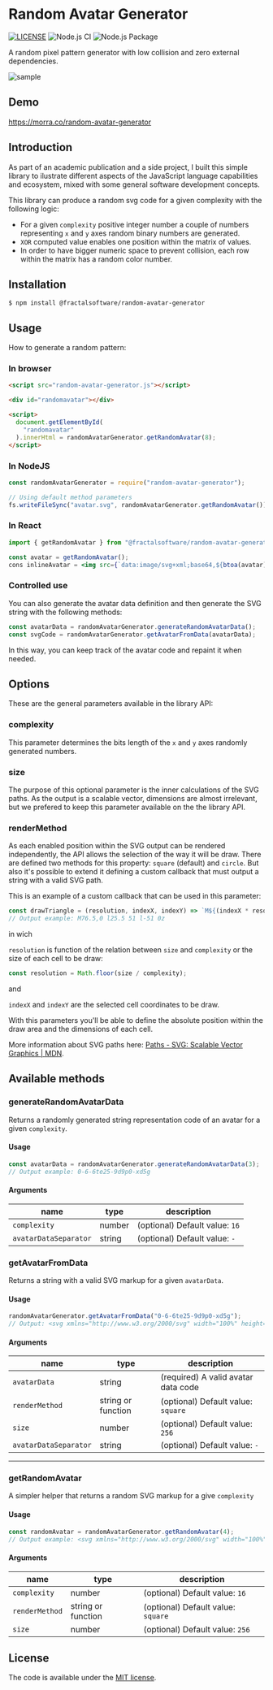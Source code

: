 # Random Avatar Generator

[![LICENSE](https://img.shields.io/badge/license-MIT-lightgrey.svg)](https://github.com/manuelhe/random-avatar-generator/blob/master/LICENSE.txt)
![Node.js CI](https://github.com/manuelhe/random-avatar-generator/workflows/Node.js%20CI/badge.svg?branch=master)
![Node.js Package](https://github.com/fractalsoftware/random-avatar-generator/workflows/Node.js%20Package/badge.svg)

A random pixel pattern generator with low collision and zero external dependencies.

![sample](https://raw.githubusercontent.com/manuelhe/random-avatar-generator/master/example/example1.svg)

## Demo

https://morra.co/random-avatar-generator

## Introduction

As part of an academic publication and a side project, I built this simple library to ilustrate different aspects of the JavaScript language capabilities and ecosystem, mixed with some general software development concepts.

This library can produce a random svg code for a given complexity with the following logic:

- For a given `complexity` positive integer number a couple of numbers representing `x` and `y` axes random binary numbers are generated.
- `XOR` computed value enables one position within the matrix of values.
- In order to have bigger numeric space to prevent collision, each row within the matrix has a random color number.

## Installation

```
$ npm install @fractalsoftware/random-avatar-generator
```

## Usage

How to generate a random pattern:

### In browser

```html
<script src="random-avatar-generator.js"></script>

<div id="randomavatar"></div>

<script>
  document.getElementById(
    "randomavatar"
  ).innerHtml = randomAvatarGenerator.getRandomAvatar(8);
</script>
```

### In NodeJS

```js
const randomAvatarGenerator = require("random-avatar-generator");

// Using default method parameters
fs.writeFileSync("avatar.svg", randomAvatarGenerator.getRandomAvatar());
```
### In React

```jsx
import { getRandomAvatar } from "@fractalsoftware/random-avatar-generator";

const avatar = getRandomAvatar();
cons inlineAvatar = <img src={`data:image/svg+xml;base64,${btoa(avatar)}`} />;
```

### Controlled use

You can also generate the avatar data definition and then generate the SVG string with the following methods:

```js
const avatarData = randomAvatarGenerator.generateRandomAvatarData();
const svgCode = randomAvatarGenerator.getAvatarFromData(avatarData);
```

In this way, you can keep track of the avatar code and repaint it when needed.

## Options

These are the general parameters available in the library API:

### complexity

This parameter determines the bits length of the `x` and `y` axes randomly generated numbers.

### size

The purpose of this optional parameter is the inner calculations of the SVG paths. As the output is a scalable vector, dimensions are almost irrelevant, but we prefered to keep this parameter available on the the library API.

### renderMethod

As each enabled position within the SVG output can be rendered independently, the API allows the selection of the way it will be draw. There are defined two methods for this property: `square` (default) and `circle`. But also it's possible to extend it defining a custom callback that must output a string with a valid SVG path.

This is an example of a custom callback that can be used in this parameter:

```js
const drawTriangle = (resolution, indexX, indexY) => `M${(indexX * resolution) + (resolution / 2)},${indexY * resolution} l${resolution / 2} ${resolution} l-${resolution} 0z`;
// Output example: M76.5,0 l25.5 51 l-51 0z
```

in wich

`resolution` is function of the relation between `size` and `complexity` or the size of each cell to be draw:

```js
const resolution = Math.floor(size / complexity);
```

and

`indexX` and `indexY` are the selected cell coordinates to be draw.

With this parameters you'll be able to define the absolute position within the draw area and the dimensions of each cell.

More information about SVG paths here: [Paths - SVG: Scalable Vector Graphics | MDN](https://developer.mozilla.org/en-US/docs/Web/SVG/Tutorial/Paths).

## Available methods

### generateRandomAvatarData

Returns a randomly generated string representation code of an avatar for a given `complexity`.

#### Usage

```js
const avatarData = randomAvatarGenerator.generateRandomAvatarData(3);
// Output example: 0-6-6te25-9d9p0-xd5g
```

#### Arguments

| name                  | type   | description                    |
| --------------------- | ------ | ------------------------------ |
| `complexity`          | number | (optional) Default value: `16` |
| `avatarDataSeparator` | string | (optional) Default value: `-`  |

### getAvatarFromData

Returns a string with a valid SVG markup for a given `avatarData`.

#### Usage

```js
randomAvatarGenerator.getAvatarFromData("0-6-6te25-9d9p0-xd5g");
// Output: <svg xmlns="http://www.w3.org/2000/svg" width="100%" height="100%" viewBox="0 0 256 256"><path fill="#aeb26d" d="M0,0 h85 v85 h-85Z M85,0 h85 v85 h-85Z M170,0 h85 v85 h-85Z"/><path fill="#f01b54" d="M0,85 h85 v85 h-85Z M85,85 h85 v85 h-85Z M170,85 h85 v85 h-85Z"/><path fill="#17c0d4" d=""/></svg>
```

#### Arguments

| name                  | type               | description                         |
| --------------------- | ------------------ | ----------------------------------- |
| `avatarData`          | string             | (required) A valid avatar data code |
| `renderMethod`        | string or function | (optional) Default value: `square`  |
| `size`                | number             | (optional) Default value: `256`     |
| `avatarDataSeparator` | string             | (optional) Default value: `-`       |

---

### getRandomAvatar

A simpler helper that returns a random SVG markup for a give `complexity`

#### Usage

```js
const randomAvatar = randomAvatarGenerator.getRandomAvatar(4);
// Output example: <svg xmlns="http://www.w3.org/2000/svg" width="100%" height="100%" viewBox="0 0 256 256"><path fill="#fbdfae" d="M0,0 h64 v64 h-64Z M128,0 h64 v64 h-64Z"/><path fill="#1ad956" d="M0,64 h64 v64 h-64Z M128,64 h64 v64 h-64Z"/><path fill="#f26f0b" d="M64,128 h64 v64 h-64Z M192,128 h64 v64 h-64Z"/><path fill="#38b27d" d="M0,192 h64 v64 h-64Z M128,192 h64 v64 h-64Z"/></svg>
```

#### Arguments

| name           | type               | description                        |
| -------------- | ------------------ | ---------------------------------- |
| `complexity`   | number             | (optional) Default value: `16`     |
| `renderMethod` | string or function | (optional) Default value: `square` |
| `size`         | number             | (optional) Default value: `256`    |

## License

The code is available under the [MIT license](LICENSE.txt).
